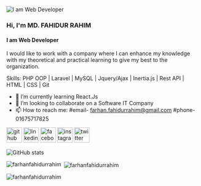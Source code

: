 ![I am Web Developer](https://pbs.twimg.com/profile_banners/399511350/1543854158/600x200)

### Hi, I'm MD. FAHIDUR RAHIM
#### I am Web Developer

I would like to work with a company where I can enhance my knowledge with my theoretical 
and practical learning to give my best to the organization.

Skills: PHP OOP | Laravel | MySQL | Jquery/Ajax | Inertia.js | Rest API | HTML | CSS | Git

- 🌱 I’m currently learning React.Js
- 👯 I’m looking to collaborate on a Software IT Company 
- 📫 How to reach me: #email- farhan.fahidurrahim@gmail.com #phone- 01675717825 


[<img src='https://cdn.jsdelivr.net/npm/simple-icons@3.0.1/icons/github.svg' alt='github' height='40'>](https://github.com/farhanfahidurrahim)  [<img src='https://cdn.jsdelivr.net/npm/simple-icons@3.0.1/icons/linkedin.svg' alt='linkedin' height='40'>](https://www.linkedin.com/in/md-fahidur-rahim//)  [<img src='https://cdn.jsdelivr.net/npm/simple-icons@3.0.1/icons/facebook.svg' alt='facebook' height='40'>](https://www.facebook.com/farhanfahidur)  [<img src='https://cdn.jsdelivr.net/npm/simple-icons@3.0.1/icons/instagram.svg' alt='instagram' height='40'>](https://www.instagram.com/i_farhan_fahidurrahim/)  [<img src='https://cdn.jsdelivr.net/npm/simple-icons@3.0.1/icons/twitter.svg' alt='twitter' height='40'>](https://twitter.com/iamfrn)  

![GitHub stats](https://github-readme-stats.vercel.app/api?username=farhanfahidurrahim&show_icons=true)  

<p><img align="left" src="https://github-readme-stats.vercel.app/api/top-langs?username=farhanfahidurrahim&show_icons=true&locale=en&layout=compact" alt="farhanfahidurrahim" /></p>

<p>&nbsp;<img align="center" src="https://github-readme-stats.vercel.app/api?username=farhanfahidurrahim&show_icons=true&locale=en" alt="farhanfahidurrahim" /></p>

<p><img align="center" src="https://github-readme-streak-stats.herokuapp.com/?user=farhanfahidurrahim&" alt="farhanfahidurrahim" /></p>
